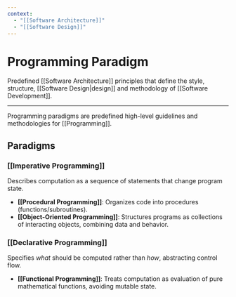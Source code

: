 ```yaml
---
context:
  - "[[Software Architecture]]"
  - "[[Software Design]]"
---
```


# Programming Paradigm

Predefined [[Software Architecture]] principles that define the style, structure, [[Software Design|design]] and methodology of [[Software Development]].

---

Programming paradigms are predefined high-level guidelines and methodologies for [[Programming]].

## Paradigms

### [[Imperative Programming]]

Describes computation as a sequence of statements that change program state.

- **[[Procedural Programming]]**: Organizes code into procedures (functions/subroutines).
- **[[Object-Oriented Programming]]**: Structures programs as collections of interacting objects, combining data and behavior.

### [[Declarative Programming]]

Specifies _what_ should be computed rather than _how_, abstracting control flow.

- **[[Functional Programming]]**: Treats computation as evaluation of pure mathematical functions, avoiding mutable state.
